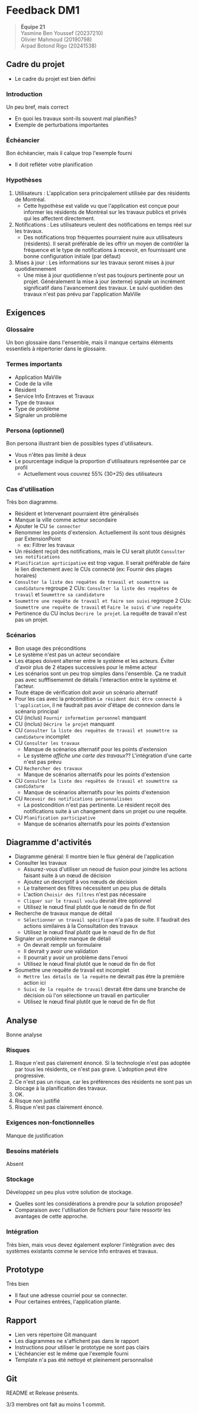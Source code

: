 # Feedback DM1

> **Équipe 21**  
> Yasmine Ben Youssef (20237210)  
> Olivier Mahmoud (20190798)  
> Arpad Botond Rigo (20241538)  

## Cadre du projet

- Le cadre du projet est bien défini

### Introduction

Un peu bref, mais correct
- En quoi les travaux sont-ils souvent mal planifiés? 
- Exemple de perturbations importantes

### Échéancier

Bon échéancier, mais il calque trop l'exemple fourni

- Il doit refléter votre planification

### Hypothèses

1. Utilisateurs : L'application sera principalement utilisée par des résidents de Montréal.
   - Cette hypothèse est valide vu que l'application est conçue pour informer les résidents de Montréal sur les travaux publics et privés qui les affectent directement.
2. Notifications : Les utilisateurs veulent des notifications en temps réel sur les travaux.
   - Des notifications trop fréquentes pourraient nuire aux utilisateurs (résidents). Il serait préférable de les offrir un moyen de contrôler la fréquence et le type de notifications à recevoir, en fournissant une bonne configuration initiale (par défaut)
3. Mises à jour : Les informations sur les travaux seront mises à jour quotidiennement
   - Une mise à jour quotidienne n'est pas toujours pertinente pour un projet. Généralement la mise à jour (externe) signale un incrément significatif dans l'avancement des travaux. Le suivi quotidien des travaux n'est pas prévu par l'application MaVille

## Exigences

### Glossaire

Un bon glossaire dans l'ensemble, mais il manque certains éléments essentiels à répertorier dans le glossaire.

### Termes importants

- Application MaVille
- Code de la ville
- Résident
- Service Info Entraves et Travaux
- Type de travaux
- Type de problème
- Signaler un problème

### Persona (optionnel)

Bon persona illustrant bien de possibles types d'utilisateurs.

- Vous n'êtes pas limité à deux
- Le pourcentage indique la proportion d'utilisateurs représentée par ce profil
  - Actuellement vous couvrez 55% (30+25) des utilisateurs

### Cas d'utilisation

Très bon diagramme.

- Résident et Intervenant pourraient être généralisés
- Manque la ville comme acteur secondaire
- Ajouter le CU `Se connecter`
- Renommer les points d'extension. Actuellement ils sont tous désignés par ExtensionPoint
  - ex: Filtrer les travaux
- Un résident reçoit des notifications, mais le CU serait plutôt `Consulter ses notifications`
- `Planification aprticipative` est trop vague. Il serait préférable de faire le lien directement avec le CUs connecté (ex: Fournir des plages horaires)
- `Consulter la liste des requêtes de travail et soumettre sa candidature` regroupe 2 CUs: `Consulter la liste des requêtes de travail` et `Soumettre sa candidature` 
- `Soumettre une requête de travail et faire son suivi` regroupe 2 CUs: `Soumettre une requête de travail` et `Faire le suivi d'une requête` 
- Pertinence du CU inclus `Decrire le projet`. La requête de travail n'est pas un projet.

### Scénarios

- Bon usage des préconditions
- Le système n'est pas un acteur secondaire
- Les étapes doivent alterner entre le système et les acteurs. Éviter d'avoir plus de 2 étapes successives pour le même acteur
- Les scénarios sont un peu trop simples dans l'ensemble. Ça ne traduit pas avec sufffisememnt de détails l'interaction entre le système et l'acteur.
- Toute étape de vérification doit avoir un scénario alternatif
- Pour les cas avec la précondition `Le résident doit être connecté à l'application`, il ne faudrait pas avoir d'étape de connexion dans le scénario principal 
- CU (inclus) `Fournir information personnel` manquant 
- CU (inclus) `Décrire le projet` manquant 
- CU `Consulter la liste des requêtes de travail et soumettre sa candidature` incomplet
- CU `Consulter les travaux`
  - Manque de scénarios alternatif pour les points d'extension
  - Le système *affiche une carte des travaux*?? L'intégration d'une carte n'est pas prévu
- CU `Rechercher des travaux`
  - Manque de scénarios alternatifs pour les points d'extension
- CU `Consulter la liste des requêtes de travail et soumettre sa candidature`
  - Manque de scénarios alternatifs pour les points d'extension
- CU `Recevoir des notifications personnalisées`
  - La postcondition n'est pas pertinente. Le résident reçoit des notifications suite à un changement dans un projet ou une requête.
- CU `Planification participative`
  - Manque de scénarios alternatifs pour les points d'extension

## Diagramme d'activités

- Diagramme général: Il montre bien le flux général de l'application
- Consulter les travaux
  - Assurez-vous d'utiliser un neoud de fusion pour joindre les actions faisant suite à un nœud de décision
  - Ajoutez un descriptif à vos nœuds de décision
  - Le traitement des filtres nécessitent un peu plus de détails
  - L'action `Choisir des filtres` n'est pas nécessaire
  - `Cliquer sur le travail voulu` devrait être optionnel
  - Utilisez le nœud final plutôt que le nœud de fin de flot
- Recherche de travaux manque de détail
  - `Sélectionner un travail spécifique` n'a pas de suite. Il faudrait des actions similaires à la Consultation des travaux
  - Utilisez le nœud final plutôt que le nœud de fin de flot
- Signaler un problème manque de détail
  - On devrait remplir un formulaire
  - Il devrait y avoir une validation
  - Il pourrait y avoir un problème dans l'envoi
  - Utilisez le nœud final plutôt que le nœud de fin de flot
- Soumettre une requête de travail est incomplet
  - `Mettre les détails de la requête` ne devrait pas être la première action ici
  - `Suivi de la requête de travail` devrait être dans une branche de décision où l'on sélectionne un travail en particulier
  - Utilisez le nœud final plutôt que le nœud de fin de flot

## Analyse

Bonne analyse

### Risques

1. Risque n'est pas clairement énoncé. Si la technologie n'est pas adoptée par tous les résidents, ce n'est pas grave. L'adoption peut être progressive.
2. Ce n'est pas un risque, car les préférences des résidents ne sont pas un blocage à la planification des travaux.
3. OK.
4. Risque non justifié
5. Risque n'est pas clairement énoncé.

### Exigences non-fonctionnelles

Manque de justification

### Besoins matériels

Absent

### Stockage 

Développez un peu plus votre solution de stockage. 

- Quelles sont les considérations à prendre pour la solution proposée?
- Comparaison avec l'utilisation de fichiers pour faire ressortir les avantages de cette approche.

### Intégration

Très bien, mais vous devez également explorer l'intégration avec des systèmes existants comme le service Info entraves et travaux.

## Prototype

Très bien

- Il faut une adresse courriel pour se connecter.
- Pour certaines entrées, l'application plante.

## Rapport

- Lien vers répertoire Git manquant
- Les diagrammes ne s'affichent pas dans le rapport
- Instructions pour utiliser le prototype ne sont pas clairs
- L'échéancier est le même que l'exemple fourni
- Template n'a pas été nettoyé et pleinement personnalisé

## Git

README et Release présents.

3/3 membres ont fait au moins 1 commit.